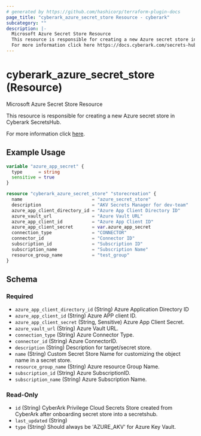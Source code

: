 ```yaml
---
# generated by https://github.com/hashicorp/terraform-plugin-docs
page_title: "cyberark_azure_secret_store Resource - cyberark"
subcategory: ""
description: |-
  Microsoft Azure Secret Store Resource
  This resource is responsible for creating a new Azure secret store in Cyberark SecretsHub.
  For more information click here https://docs.cyberark.com/secrets-hub-privilege-cloud/Latest/en/Content/Developer/sh-create-azure-store.htm?tocpath=Developer%7CTutorials%7CCreate%20an%20Azure%20secret%20store%20-%20tutorial%7C_____0.
---
```


# cyberark_azure_secret_store (Resource)

Microsoft Azure Secret Store Resource

This resource is responsible for creating a new Azure secret store in Cyberark SecretsHub.

For more information click [here](https://docs.cyberark.com/secrets-hub-privilege-cloud/Latest/en/Content/Developer/sh-create-azure-store.htm?tocpath=Developer%7CTutorials%7CCreate%20an%20Azure%20secret%20store%20-%20tutorial%7C_____0).

## Example Usage

```terraform
variable "azure_app_secret" {
  type      = string
  sensitive = true
}

resource "cyberark_azure_secret_store" "storecreation" {
  name                          = "azure_secret_store"
  description                   = "AKV Secrets Manager for dev-team"
  azure_app_client_directory_id = "Azure App Client Directory ID"
  azure_vault_url               = "Azure Vault URL"
  azure_app_client_id           = "Azure App Client ID"
  azure_app_client_secret       = var.azure_app_secret
  connection_type               = "CONNECTOR"
  connector_id                  = "Connector ID"
  subscription_id               = "Subscription ID"
  subscription_name             = "Subscription Name"
  resource_group_name           = "test_group"
}
```

<!-- schema generated by tfplugindocs -->
## Schema

### Required

- `azure_app_client_directory_id` (String) Azure Application Directory ID
- `azure_app_client_id` (String) Azure APP client ID.
- `azure_app_client_secret` (String, Sensitive) Azure App Client Secret.
- `azure_vault_url` (String) Azure Vault URL.
- `connection_type` (String) Azure Connector Type.
- `connector_id` (String) Azure ConnectorID.
- `description` (String) Description for target/secret store.
- `name` (String) Custom Secret Store Name for customizing the object name in a secret store.
- `resource_group_name` (String) Azure resource Group Name.
- `subscription_id` (String) Azure SubscriptionID.
- `subscription_name` (String) Azure Subscription Name.

### Read-Only

- `id` (String) CyberArk Privilege Cloud Secrets Store created from CyberArk after onboarding secret store into a secretshub.
- `last_updated` (String)
- `type` (String) Should always be 'AZURE_AKV' for Azure Key Vault.
